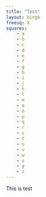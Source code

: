 ```yaml
---
title: "Test"
layout: bingo
freesq: X
squares:
    - a
    - b
    - c
    - d
    - e
    - f
    - g
    - h
    - i
    - j
    - k
    - l
    - m
    - n
    - o
    - p
    - q
    - r
    - s
    - t
    - u
    - v
    - w
    - x
    - y
    - z
---
```


This is test